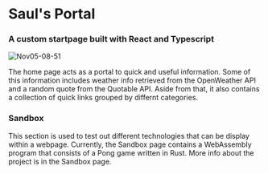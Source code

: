 # Saul's Portal

### A custom startpage built with React and Typescript

![Nov05-08-51](https://user-images.githubusercontent.com/26575404/150027662-855bb4d8-9de4-479d-8fcb-cb0d9386b792.png)

The home page acts as a portal to quick and useful information. Some of this information includes weather info retrieved from the OpenWeather API and a random quote from the Quotable API. Aside from that, it also contains a collection of quick links grouped by differnt categories.

### Sandbox

This section is used to test out different technologies that can be display within a webpage. Currently, the Sandbox page contains a WebAssembly program that consists of a Pong game written in Rust. More info about the project is in the Sandbox page.
